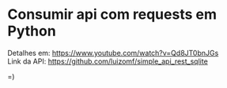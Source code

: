 # Consumir api com requests em Python

Detalhes em: https://www.youtube.com/watch?v=Qd8JT0bnJGs  
Link da API: https://github.com/luizomf/simple_api_rest_sqlite  

=)